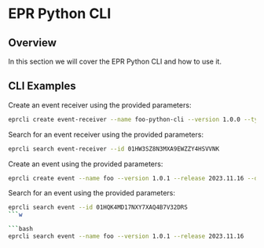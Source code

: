 # EPR Python CLI

## Overview

In this section we will cover the EPR Python CLI and how to use it.

## CLI Examples

Create an event receiver using the provided parameters:

```bash
eprcli create event-receiver --name foo-python-cli --version 1.0.0 --type dev.foo.python.cli --description "foo python cli event receiver" --schema "{}"
```

Search for an event receiver using the provided parameters:

```bash
eprcli search event-receiver --id 01HW3SZ8N3MXA9EWZZY4HSVVNK
```

Create an event using the provided parameters:

```bash
eprcli create event --name foo --version 1.0.1 --release 2023.11.16 --description "The Foo of Brixton" --payload '{"name": "foo"}' --success true --event-receiver-id 01HW3SZ8N3MXA9EWZZY4HSVVNK
```

Search for an event using the provided parameters:

````bash
eprcli search event --id 01HQK4MD17NXY7XAQ4B7V32DRS
```w

```bash
eprcli search event --name foo --version 1.0.1 --release 2023.11.16
````
